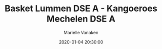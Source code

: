 ---
layout: album
title: Basket Lummen DSE A - Kangoeroes Mechelen DSE A
description: Competitie wedstrijd tussen Basket Lummen DSE A en Kangoeroes Mechelen DSE A.
date: 2020-01-04 20:30:00
cover: /albums/2020-01-04-Basket-Lummen-DSEA-Kangoeroes-Mechelen-DSEA/thumbnails/DSC_0097.JPG
author: Marielle Vanaken
archived: true
pagination: 
  enabled: true
  images: true
  imageLayout: image
  itemsPerPage: 256
---